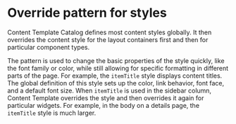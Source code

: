 # Override pattern for styles

Content Template Catalog defines most content styles globally. It then overrides the content style for the layout containers first and then for particular component types.

The pattern is used to change the basic properties of the style quickly, like the font family or color, while still allowing for specific formatting in different parts of the page. For example, the `itemTitle` style displays content titles. The global definition of this style sets up the color, link behavior, font face, and a default font size. When `itemTitle` is used in the sidebar column, Content Template overrides the style and then overrides it again for particular widgets. For example, in the body on a details page, the `itemTitle` style is much larger.



